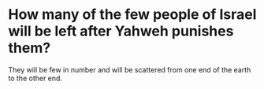 # How many of the few people of Israel will be left after Yahweh punishes them?

They will be few in number and will be scattered from one end of the earth to the other end.
